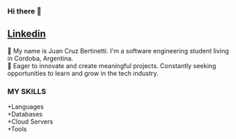 ### Hi there 👋

<a href="https://www.linkedin.com/in/juan-cruz-bertinetti-6372141ba/">Linkedin</a>
-----------------------------------------------------------------------------------------------------
🌱 My name is Juan Cruz Bertinetti. I'm a software engineering student living in Cordoba, Argentina.
<br>
🚀 Eager to innovate and create meaningful projects. Constantly seeking opportunities to learn and grow in the tech industry.

### MY SKILLS

  +Languages
  <br>
  +Databases
 <img href="https://img.shields.io/badge/MySQL-005C84?style=for-the-badge&logo=mysql&logoColor=white"></img>
  <br>
  +Cloud Servers
  <br>
  +Tools
